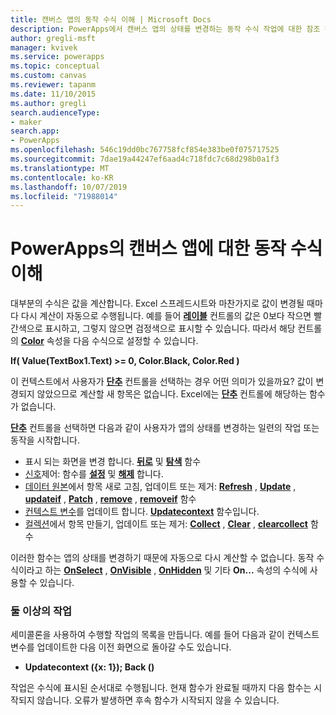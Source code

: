```yaml
---
title: 캔버스 앱의 동작 수식 이해 | Microsoft Docs
description: PowerApps에서 캔버스 앱의 상태를 변경하는 동작 수식 작업에 대한 참조 정보
author: gregli-msft
manager: kvivek
ms.service: powerapps
ms.topic: conceptual
ms.custom: canvas
ms.reviewer: tapanm
ms.date: 11/10/2015
ms.author: gregli
search.audienceType:
- maker
search.app:
- PowerApps
ms.openlocfilehash: 546c19dd0bc767758fcf854e383be0f075717525
ms.sourcegitcommit: 7dae19a44247ef6aad4c718fdc7c68d298b0a1f3
ms.translationtype: MT
ms.contentlocale: ko-KR
ms.lasthandoff: 10/07/2019
ms.locfileid: "71988014"
---
```

# <a name="understand-behavior-formulas-for-canvas-apps-in-powerapps"></a>PowerApps의 캔버스 앱에 대한 동작 수식 이해

대부분의 수식은 값을 계산합니다.  Excel 스프레드시트와 마찬가지로 값이 변경될 때마다 다시 계산이 자동으로 수행됩니다.  예를 들어 **[레이블](controls/control-text-box.md)** 컨트롤의 값은 0보다 작으면 빨간색으로 표시하고, 그렇지 않으면 검정색으로 표시할 수 있습니다. 따라서 해당 컨트롤의 **[Color](controls/properties-color-border.md)** 속성을 다음 수식으로 설정할 수 있습니다.

**If( Value(TextBox1.Text) >= 0, Color.Black, Color.Red )**

이 컨텍스트에서 사용자가 **[단추](controls/control-button.md)** 컨트롤을 선택하는 경우 어떤 의미가 있을까요?  값이 변경되지 않았으므로 계산할 새 항목은 없습니다. Excel에는 **[단추](controls/control-button.md)** 컨트롤에 해당하는 함수가 없습니다.  

**[단추](controls/control-button.md)** 컨트롤을 선택하면 다음과 같이 사용자가 앱의 상태를 변경하는 일련의 작업 또는 동작을 시작합니다.

* 표시 되는 화면을 변경 합니다. **[뒤로](functions/function-navigate.md)** 및 **[탐색](functions/function-navigate.md)** 함수
* [신호](functions/signals.md)제어: 함수를 **[설정](functions/function-enable-disable.md)** 및 **[해제](functions/function-enable-disable.md)** 합니다.
* [데이터 원본](working-with-data-sources.md)에서 항목 새로 고침, 업데이트 또는 제거: **[Refresh](functions/function-refresh.md)** , **[Update](functions/function-update-updateif.md)** , **[updateif](functions/function-update-updateif.md)** , **[Patch](functions/function-patch.md)** , **[remove](functions/function-remove-removeif.md)** , **[removeif](functions/function-remove-removeif.md)** 함수
* [컨텍스트 변수](working-with-variables.md#use-a-context-variable)를 업데이트 합니다.  **[Updatecontext](functions/function-updatecontext.md)** 함수입니다.
* [컬렉션](working-with-data-sources.md#collections)에서 항목 만들기, 업데이트 또는 제거:  **[Collect](functions/function-clear-collect-clearcollect.md)** , **[Clear](functions/function-clear-collect-clearcollect.md)** , **[clearcollect](functions/function-clear-collect-clearcollect.md)** 함수

이러한 함수는 앱의 상태를 변경하기 때문에 자동으로 다시 계산할 수 없습니다. 동작 수식이라고 하는 **[OnSelect](controls/properties-core.md)** , **[OnVisible](controls/control-screen.md)** , **[OnHidden](controls/control-screen.md)** 및 기타 **On...** 속성의 수식에 사용할 수 있습니다.

### <a name="more-than-one-action"></a>둘 이상의 작업
세미콜론을 사용하여 수행할 작업의 목록을 만듭니다. 예를 들어 다음과 같이 컨텍스트 변수를 업데이트한 다음 이전 화면으로 돌아갈 수도 있습니다.

* **Updatecontext ({x: 1}); Back ()**

작업은 수식에 표시된 순서대로 수행됩니다.  현재 함수가 완료될 때까지 다음 함수는 시작되지 않습니다. 오류가 발생하면 후속 함수가 시작되지 않을 수 있습니다.

